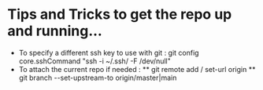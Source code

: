 # Tips and Tricks to get the repo up and running... #

* To specify a different ssh key to use with git : git config core.sshCommand "ssh -i ~/.ssh/<ChosenKey> -F /dev/null"
* To attach the current repo if needed : 
** git remote add / set-url origin 
** git branch --set-upstream-to origin/master|main 
